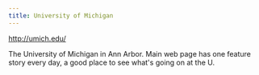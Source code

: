 ```yaml
---
title: University of Michigan
---
```

http://umich.edu/

The University of Michigan in Ann Arbor. Main web page has one 
feature story every day, a good place to see what's going on at
the U.
